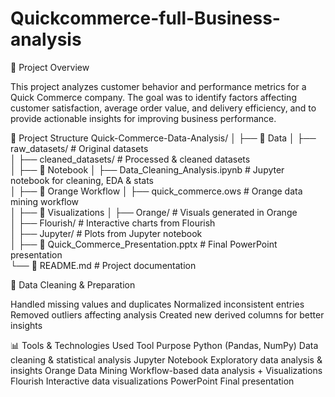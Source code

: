 # Quickcommerce-full-Business-analysis

📌 Project Overview

This project analyzes customer behavior and performance metrics for a Quick Commerce company. The goal was to identify factors affecting customer satisfaction, average order value, and delivery efficiency, and to provide actionable insights for improving business performance.

📂 Project Structure
Quick-Commerce-Data-Analysis/
│
├── 📁 Data
│   ├── raw_datasets/          # Original datasets  
│   ├── cleaned_datasets/      # Processed & cleaned datasets  
│
├── 📁 Notebook
│   ├── Data_Cleaning_Analysis.ipynb  # Jupyter notebook for cleaning, EDA & stats  
│
├── 📁 Orange Workflow
│   ├── quick_commerce.ows      # Orange data mining workflow  
│
├── 📁 Visualizations
│   ├── Orange/                # Visuals generated in Orange  
│   ├── Flourish/              # Interactive charts from Flourish  
│   ├── Jupyter/               # Plots from Jupyter notebook  
│
├── 📄 Quick_Commerce_Presentation.pptx  # Final PowerPoint presentation  
└── 📄 README.md               # Project documentation  

🧹 Data Cleaning & Preparation

Handled missing values and duplicates
Normalized inconsistent entries
Removed outliers affecting analysis
Created new derived columns for better insights

📊 Tools & Technologies Used
Tool	                                 Purpose
Python (Pandas, NumPy)	               Data cleaning & statistical analysis
Jupyter Notebook	                     Exploratory data analysis & insights
Orange Data Mining	                   Workflow-based data analysis + Visualizations
Flourish	                             Interactive data visualizations
PowerPoint	                           Final presentation
